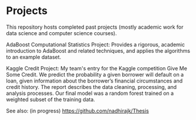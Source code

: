 # Projects
This repository hosts completed past projects (mostly academic work for data science and computer science courses).

AdaBoost Computational Statistics Project:
Provides a rigorous, academic introduction to AdaBoost and related techniques, and applies the algorithms to an example dataset.

Kaggle Credit Project:
My team's entry for the Kaggle competition Give Me Some Credit. We predict the probability a given borrower
will default on a loan, given information about the borrower’s financial circumstances and credit history.
The report describes the data cleaning, processing, and analysis processes. Our final model was a random forest trained on a weighted
subset of the training data.

See also: (in progress) https://github.com/nadhirajk/Thesis
